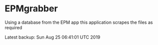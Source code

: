 # EPMgrabber
Using a database from the EPM app this application scrapes the files as required


Latest backup: Sun Aug 25 06:41:01 UTC 2019
